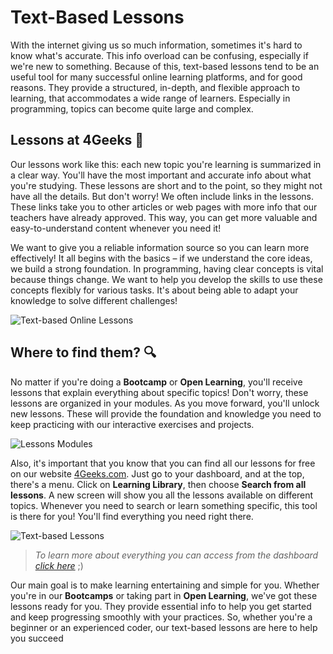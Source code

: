 # Text-Based Lessons

With the internet giving us so much information, sometimes it's hard to know what's accurate. This info overload can be confusing, especially if we're new to something. Because of this, text-based lessons tend to be an useful tool for many successful online learning platforms, and for good reasons. They provide a structured, in-depth, and flexible approach to learning, that accommodates a wide range of learners. Especially in programming, topics can become quite large and complex.

## Lessons at 4Geeks 📖

Our lessons work like this: each new topic you're learning is summarized in a clear way. You'll have the most important and accurate info about what you're studying. These lessons are short and to the point, so they might not have all the details. But don't worry! We often include links in the lessons. These links take you to other articles or web pages with more info that our teachers have already approved. This way, you can get more valuable and easy-to-understand content whenever you need it!

We want to give you a reliable information source so you can learn more effectively! It all begins with the basics – if we understand the core ideas, we build a strong foundation. In programming, having clear concepts is vital because things change. We want to help you develop the skills to use these concepts flexibly for various tasks. It's about being able to adapt your knowledge to solve different challenges!

![Text-based Online Lessons](https://breathecode.herokuapp.com/v1/media/file/online-lessons-png?raw=true)

## Where to find them? 🔍

No matter if you're doing a **Bootcamp** or **Open Learning**, you'll receive lessons that explain everything about specific topics! Don't worry, these lessons are organized in your modules. As you move forward, you'll unlock new lessons. These will provide the foundation and knowledge you need to keep practicing with our interactive exercises and projects.                   

![Lessons Modules](https://breathecode.herokuapp.com/v1/media/file/lesson-modules-png?raw=true)

Also, it's important that you know that you can find all our lessons for free on our website [4Geeks.com](https://4geeks.com/choose-program). Just go to your dashboard, and at the top, there's a menu. Click on **Learning Library**, then choose **Search from all lessons**. A new screen will show you all the lessons available on different topics. Whenever you need to search or learn something specific, this tool is there for you! You'll find everything you need right there.

![Text-based Lessons](https://breathecode.herokuapp.com/v1/media/file/text-based-lessons-png?raw=true)

> *To learn more about everything you can access from the dashboard [click here]()* ;)

Our main goal is to make learning entertaining and simple for you. Whether you're in our **Bootcamps** or taking part in **Open Learning**, we've got these lessons ready for you. They provide essential info to help you get started and keep progressing smoothly with your practices. So, whether you're a beginner or an experienced coder, our text-based lessons are here to help you succeed